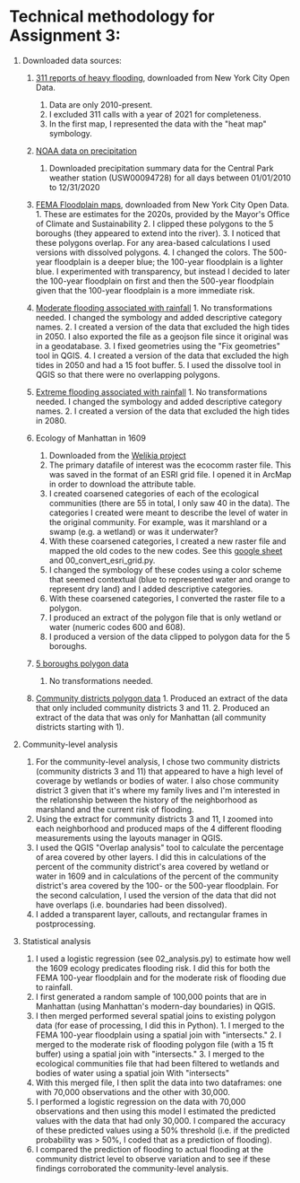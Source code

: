 # Technical methodology for Assignment 3:

1. Downloaded data sources:
  	1. [311 reports of heavy flooding](https://data.cityofnewyork.us/Social-Services/Street-flooding-map/euy6-dafe), downloaded from New York City Open Data.
  		  1. Data are only 2010-present.
  		  2. I excluded 311 calls with a year of 2021 for completeness.
  		  3. In the first map, I represented the data with the "heat map" symbology.

  	2. [NOAA data on precipitation](https://www.ncei.noaa.gov/access/services/data)
  	    1. Downloaded precipitation summary data for the Central Park weather station (USW00094728) for all days between 01/01/2010 to 12/31/2020
  	3. [FEMA Floodplain maps](https://data.cityofnewyork.us/Environment/Sea-Level-Rise-Maps-2020s-100-year-Floodplain-/ezfn-5dsb), downloaded from New York City Open Data.
    		1. These are estimates for the 2020s, provided by the Mayor's Office of Climate and Sustainability
    		2.  I clipped these polygons to the 5 boroughs (they appeared to extend into the river).
    		3.  I noticed that these polygons overlap. For any area-based calculations I used versions with dissolved polygons.
    		4. I changed the colors. The 500-year floodplain is a deeper blue; the 100-year floodplain is a lighter blue. I experimented with transparency, but instead I decided to later the 100-year floodplain on first and then the 500-year floodplain given that the 100-year floodplain is a more immediate risk.
  	4. [Moderate flooding associated with rainfall](https://data.cityofnewyork.us/City-Government/NYC-Stormwater-Flood-Map-Moderate-Flood/5rzh-cyqd)
    		1. No transformations needed. I changed the symbology and added descriptive category names.
    		2. I created a version of the data that excluded the high tides in 2050. I also exported the file as a geojson file since it original was in a geodatabase.
    		3. I fixed geometries using the "Fix geometries" tool in QGIS.
    		4.  I created a version of the data that excluded the high tides in 2050 and had a 15 foot buffer.
    		5.  I used the dissolve tool in QGIS so that there were no overlapping polygons.
  	5. [Extreme flooding associated with rainfall](https://data.cityofnewyork.us/City-Government/NYC-Stormwater-Flood-Map-Extreme-Flood/w8eg-8ha6)
    		1. No transformations needed. I changed the symbology and added descriptive category names.
    		2. I created a version of the data that excluded the high tides in 2080.
  	6. Ecology of Manhattan in 1609
  	    1. Downloaded from the [Welikia project](https://welikia.org/download/scientific-data/)
  	    2. The primary datafile of interest was the ecocomm raster file. This was saved in the format of an ESRI grid file. I opened it in ArcMap in order to download the attribute table.
  	    3. I created coarsened categories of each of the ecological communities (there are 55 in total, I only saw 40 in the data). The categories I created were meant to describe the level of water in the original community. For example, was it marshland or a swamp (e.g. a wetland) or was it underwater?
  	    4. With these coarsened categories, I created a new raster file and mapped the old codes to the new codes. See this [google sheet](https://docs.google.com/spreadsheets/d/17u_WjWDV2KCcGdX5MQt_RIMrHQfEeQ00MhGHXAw6WHk/edit#gid=0) and 00_convert_esri_grid.py.
  	    5. I changed the symbology of these codes using a color scheme that seemed contextual (blue to represented water and orange to represent dry land) and I added descriptive categories.
  	    6. With these coarsened categories, I converted the raster file to a polygon.
  	    7. I produced an extract of the polygon file that is only wetland or water (numeric codes 600 and 608).
  	    8. I produced a version of the data clipped to polygon data for the 5 boroughs.
  	7. [5 boroughs polygon data](https://data.cityofnewyork.us/City-Government/Borough-Boundaries/tqmj-j8zm)
  		  1. No transformations needed.
  	8. [Community districts polygon data](https://data.cityofnewyork.us/City-Government/Community-Districts/yfnk-k7r4)
    		1. Produced an extract of the data that only included community districts 3 and 11.
    		2. Produced an extract of the data that was only for Manhattan (all community districts starting with 1).

  2.   Community-level analysis
  		 1. For the community-level analysis, I chose two community districts (community districts 3 and 11) that  appeared to have a high level of coverage by wetlands or   bodies of water. I also chose community district 3 given that it's where my family lives and I'm interested in the relationship between the history of the neighborhood as marshland and the current risk of flooding.
  		 2. Using the extract for community districts 3 and 11, I zoomed into each neighborhood and produced maps of the 4 different flooding measurements using the layouts manager in QGIS.
  		 3. I used the QGIS "Overlap analysis" tool to calculate the percentage of area covered by other layers. I did this in calculations of the percent of the community district's area covered by wetland or water in 1609 and in calculations of the percent of the community district's area covered by the 100- or the 500-year floodplain. For the second calculation, I used the version of the data that did not have overlaps (i.e. boundaries had been dissolved).
  		 4. I added a transparent layer, callouts, and rectangular frames in postprocessing.

3.   Statistical analysis
		1. I used a logistic regression (see 02_analysis.py) to estimate how well the 1609 ecology predicates flooding risk. I did this for both the FEMA 100-year floodplain and for the moderate risk of flooding due to rainfall.
		2. I first generated a random sample of 100,000 points that are in Manhattan (using Manhattan's modern-day boundaries) in QGIS.
		3. I then merged performed several spatial joins to existing polygon data (for ease of processing, I did this in Python).
				1. I merged to the FEMA 100-year floodplain using a spatial join with "intersects."
				2. I merged to the moderate risk of flooding polygon file (with a 15 ft buffer) using a spatial join with "intersects."
				3. I merged to the ecological communities file that had been filtered to wetlands and bodies of water using a spatial join With "intersects"
		4. With this merged file, I then split the data into two dataframes: one with 70,000 observations and the other with 30,000.
		5. I performed a logistic regression on the data with 70,000 observations and then using this model I estimated the predicted values with the data that had only 30,000. I compared the accuracy of these predicted values using a 50% threshold (i.e. if the predicted probability was > 50%, I coded that as a prediction of flooding).
		6. I compared the prediction of flooding to actual flooding at the community district level to observe variation and to see if these findings corroborated the community-level analysis.

